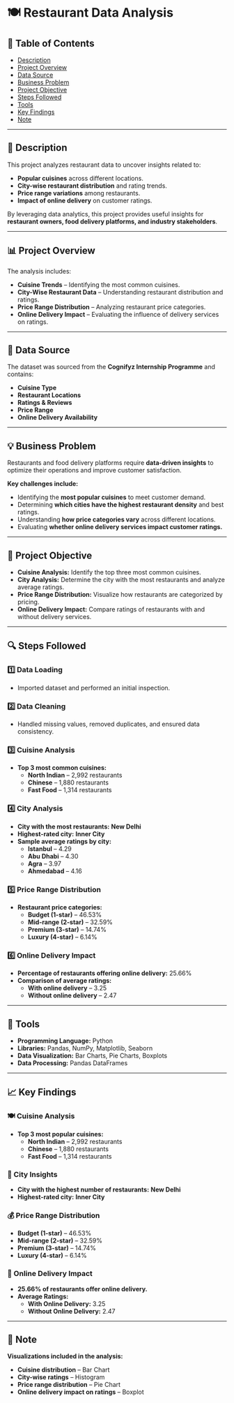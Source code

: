 # 🍽️ Restaurant Data Analysis  

## 📌 Table of Contents  
- [Description](#-description)  
- [Project Overview](#-project-overview)  
- [Data Source](#-data-source)  
- [Business Problem](#-business-problem)  
- [Project Objective](#-project-objective)  
- [Steps Followed](#-steps-followed)  
- [Tools](#-tools)  
- [Key Findings](#-key-findings)  
- [Note](#-note)  

---

## 📖 Description  
This project analyzes restaurant data to uncover insights related to:  
- **Popular cuisines** across different locations.  
- **City-wise restaurant distribution** and rating trends.  
- **Price range variations** among restaurants.  
- **Impact of online delivery** on customer ratings.  

By leveraging data analytics, this project provides useful insights for **restaurant owners, food delivery platforms, and industry stakeholders**.  

---

## 📊 Project Overview  
The analysis includes:  
- **Cuisine Trends** – Identifying the most common cuisines.  
- **City-Wise Restaurant Data** – Understanding restaurant distribution and ratings.  
- **Price Range Distribution** – Analyzing restaurant price categories.  
- **Online Delivery Impact** – Evaluating the influence of delivery services on ratings.  

---

## 📂 Data Source  
The dataset was sourced from the **Cognifyz Internship Programme** and contains:  
- **Cuisine Type**  
- **Restaurant Locations**  
- **Ratings & Reviews**  
- **Price Range**  
- **Online Delivery Availability**  

---

## 💡 Business Problem  
Restaurants and food delivery platforms require **data-driven insights** to optimize their operations and improve customer satisfaction.  

**Key challenges include:**  
- Identifying the **most popular cuisines** to meet customer demand.  
- Determining **which cities have the highest restaurant density** and best ratings.  
- Understanding **how price categories vary** across different locations.  
- Evaluating **whether online delivery services impact customer ratings.**  

---

## 🎯 Project Objective  
- **Cuisine Analysis:** Identify the top three most common cuisines.  
- **City Analysis:** Determine the city with the most restaurants and analyze average ratings.  
- **Price Range Distribution:** Visualize how restaurants are categorized by pricing.  
- **Online Delivery Impact:** Compare ratings of restaurants with and without delivery services.  

---

## 🔍 Steps Followed  

### 1️⃣ Data Loading  
- Imported dataset and performed an initial inspection.  

### 2️⃣ Data Cleaning  
- Handled missing values, removed duplicates, and ensured data consistency.  

### 3️⃣ Cuisine Analysis  
- **Top 3 most common cuisines:**  
  - **North Indian** – 2,992 restaurants  
  - **Chinese** – 1,880 restaurants  
  - **Fast Food** – 1,314 restaurants  

### 4️⃣ City Analysis  
- **City with the most restaurants:** **New Delhi**  
- **Highest-rated city:** **Inner City**  
- **Sample average ratings by city:**  
  - **Istanbul** – 4.29  
  - **Abu Dhabi** – 4.30  
  - **Agra** – 3.97  
  - **Ahmedabad** – 4.16  

### 5️⃣ Price Range Distribution  
- **Restaurant price categories:**  
  - **Budget (1-star)** – 46.53%  
  - **Mid-range (2-star)** – 32.59%  
  - **Premium (3-star)** – 14.74%  
  - **Luxury (4-star)** – 6.14%  

### 6️⃣ Online Delivery Impact  
- **Percentage of restaurants offering online delivery:** 25.66%  
- **Comparison of average ratings:**  
  - **With online delivery** – 3.25  
  - **Without online delivery** – 2.47  

---

## 🔧 Tools
- **Programming Language:** Python  
- **Libraries:** Pandas, NumPy, Matplotlib, Seaborn  
- **Data Visualization:** Bar Charts, Pie Charts, Boxplots  
- **Data Processing:** Pandas DataFrames  

---

## 📈 Key Findings  

### 🍽️ Cuisine Analysis  
- **Top 3 most popular cuisines:**  
  - **North Indian** – 2,992 restaurants  
  - **Chinese** – 1,880 restaurants  
  - **Fast Food** – 1,314 restaurants  

### 📍 City Insights  
- **City with the highest number of restaurants:** **New Delhi**  
- **Highest-rated city:** **Inner City**  

### 💰 Price Range Distribution  
- **Budget (1-star)** – 46.53%  
- **Mid-range (2-star)** – 32.59%  
- **Premium (3-star)** – 14.74%  
- **Luxury (4-star)** – 6.14%  

### 🚀 Online Delivery Impact  
- **25.66% of restaurants offer online delivery.**  
- **Average Ratings:**  
  - **With Online Delivery:** 3.25  
  - **Without Online Delivery:** 2.47  

---

## 📢 Note  
**Visualizations included in the analysis:**  
- **Cuisine distribution** – Bar Chart  
- **City-wise ratings** – Histogram  
- **Price range distribution** – Pie Chart  
- **Online delivery impact on ratings** – Boxplot
